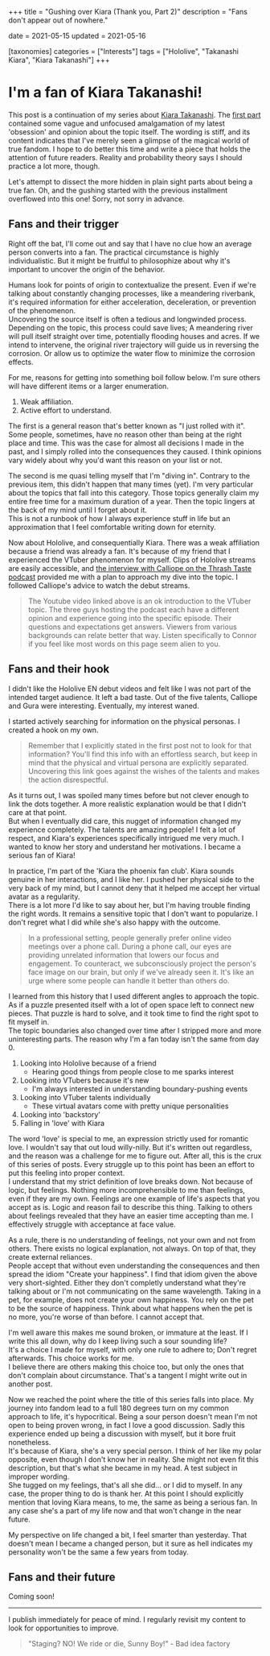 +++
title = "Gushing over Kiara (Thank you, Part 2)"
description = "Fans don't appear out of nowhere."

date = 2021-05-15
updated = 2021-05-16

[taxonomies]
categories = ["Interests"]
tags = ["Hololive", "Takanashi Kiara", "Kiara Takanashi"]
+++

# I'm a fan of Kiara Takanashi!

This post is a continuation of my series about [Kiara Takanashi](https://virtualyoutuber.fandom.com/wiki/Takanashi_Kiara). The [first part](@/2021-05-12-Thank-you-Kiara.md) contained some vague and unfocused amalgamation of my latest 'obsession' and opinion about the topic itself. <!-- more -->
The wording is stiff, and its content indicates that I've merely seen a glimpse of the magical world of true fandom. I hope to do better this time and write a piece that holds the attention of future readers. Reality and probability theory says I should practice a lot more, though.

Let's attempt to dissect the more hidden in plain sight parts about being a true fan. Oh, and the gushing started with the previous installment overflowed into this one! Sorry, not sorry in advance.

## Fans and their trigger

Right off the bat, I'll come out and say that I have no clue how an average person converts into a fan. The practical circumstance is highly individualistic. But it might be fruitful to philosophize about why it's important to uncover the origin of the behavior.

Humans look for points of origin to contextualize the present. Even if we're talking about constantly changing processes, like a meandering riverbank, it's required information for either acceleration, deceleration, or prevention of the phenomenon.  
Uncovering the source itself is often a tedious and longwinded process. Depending on the topic, this process could save lives; A meandering river will pull itself straight over time, potentially flooding houses and acres. If we intend to intervene, the original river trajectory will guide us in reversing the corrosion. Or allow us to optimize the water flow to minimize the corrosion effects.

For me, reasons for getting into something boil follow below. I'm sure others will have different items or a larger enumeration.  
1. Weak affiliation.
1. Active effort to understand.

The first is a general reason that's better known as "I just rolled with it". Some people, sometimes, have no reason other than being at the right place and time. This was the case for almost all decisions I made in the past, and I simply rolled into the consequences they caused. I think opinions vary widely about why you'd want this reason on your list or not.

The second is me quasi telling myself that I'm "diving in". Contrary to the previous item, this didn't happen that many times (yet). I'm very particular about the topics that fall into this category. Those topics generally claim my entire free time for a maximum duration of a year. Then the topic lingers at the back of my mind until I forget about it.  
This is not a runbook of how I always experience stuff in life but an approximation that I feel comfortable writing down for eternity.

Now about Hololive, and consequentially Kiara. There was a weak affiliation because a friend was already a fan. It's because of my friend that I experienced the VTuber phenomenon for myself. Clips of Hololive streams are easily accessible, and [the interview with Calliope on the Thrash Taste podcast](https://youtu.be/tIU0xG-lXkQ) provided me with a plan to approach my dive into the topic. I followed Calliope's advice to watch the debut streams.

> The Youtube video linked above is an ok introduction to the VTuber topic. The three guys hosting the podcast each have a different opinion and experience going into the specific episode. Their questions and expectations get answers. Viewers from various backgrounds can relate better that way. Listen specifically to Connor if you feel like most words on this page seem alien to you.

## Fans and their hook

I didn't like the Hololive EN debut videos and felt like I was not part of the intended target audience. It left a bad taste. Out of the five talents, Calliope and Gura were interesting. Eventually, my interest waned.

I started actively searching for information on the physical personas. I created a hook on my own.

> Remember that I explicitly stated in the first post not to look for that information? You'll find this info with an effortless search, but keep in mind that the physical and virtual persona are explicitly separated. Uncovering this link goes against the wishes of the talents and makes the action disrespectful.

As it turns out, I was spoiled many times before but not clever enough to link the dots together. A more realistic explanation would be that I didn't care at that point.    
But when I eventually did care, this nugget of information changed my experience completely. The talents are amazing people! I felt a lot of respect, and Kiara's experiences specifically intrigued me very much. I wanted to know her story and understand her motivations. I became a serious fan of Kiara!

In practice, I'm part of the 'Kiara the phoenix fan club'. Kiara sounds genuine in her interactions, and I like her. I pushed her physical side to the very back of my mind, but I cannot deny that it helped me accept her virtual avatar as a regularity.  
There is a lot more I'd like to say about her, but I'm having trouble finding the right words. It remains a sensitive topic that I don't want to popularize. I don't regret what I did while she's also happy with the outcome.

> In a professional setting, people generally prefer online video meetings over a phone call. During a phone call, our eyes are providing unrelated information that lowers our focus and engagement. To counteract, we subconsciously project the person's face image on our brain, but only if we've already seen it. It's like an urge where some people can handle it better than others do.

I learned from this history that I used different angles to approach the topic. As if a puzzle presented itself with a lot of open space left to connect new pieces. That puzzle is hard to solve, and it took time to find the right spot to fit myself in.  
The topic boundaries also changed over time after I stripped more and more uninteresting parts. The reason why I'm a fan today isn't the same from day 0.

1. Looking into Hololive because of a friend
    * Hearing good things from people close to me sparks interest
1. Looking into VTubers because it's new
    * I'm always interested in understanding boundary-pushing events
1. Looking into VTuber talents individually
    * These virtual avatars come with pretty unique personalities
1. Looking into 'backstory'
1. Falling in 'love' with Kiara

The word 'love' is special to me, an expression strictly used for romantic love. I wouldn't say that out loud willy-nilly. But it's written out regardless, and the reason was a challenge for me to figure out. After all, this is the crux of this series of posts. Every struggle up to this point has been an effort to put this feeling into proper context.  
I understand that my strict definition of love breaks down. Not because of logic, but feelings. Nothing more incomprehensible to me than feelings, even if they are my own. Feelings are one example of life's aspects that you accept as is. Logic and reason fail to describe this thing. Talking to others about feelings revealed that they have an easier time accepting than me. I effectively struggle with acceptance at face value.

As a rule, there is no understanding of feelings, not your own and not from others. There exists no logical explanation, not always. On top of that, they create external reliances.  
People accept that without even understanding the consequences and then spread the idiom "Create your happiness". I find that idiom given the above very short-sighted. Either they don't completly understand what they're talking about or I'm not communicating on the same wavelength. Taking in a pet, for example, does not create your own happiness. You rely on the pet to be the source of happiness. Think about what happens when the pet is no more, you're worse of than before. I cannot accept that.

I'm well aware this makes me sound broken, or immature at the least. If I write this all down, why do I keep living such a sour sounding life?  
It's a choice I made for myself, with only one rule to adhere to; Don't regret afterwards. This choice works for me.  
I believe there are others making this choice too, but only the ones that don't complain about circumstance. That's a tangent I might write out in another post.

Now we reached the point where the title of this series falls into place. My journey into fandom lead to a full 180 degrees turn on my common approach to life, it's hypocritical. Being a sour person doesn't mean I'm not open to being proven wrong, in fact I love a good discussion. Sadly this experience ended up being a discussion with myself, but it bore fruit nonetheless.  
It's because of Kiara, she's a very special person. I think of her like my polar opposite, even though I don't know her in reality. She might not even fit this description, but that's what she became in my head. A test subject in improper wording.  
She tugged on my feelings, that's all she did... or I did to myself. In any case, the proper thing to do is thank her. At this point I should explicitly mention that loving Kiara means, to me, the same as being a serious fan. In any case she's a part of my life now and that won't change in the near future.

My perspective on life changed a bit, I feel smarter than yesterday. That doesn't mean I became a changed person, but it sure as hell indicates my personality won't be the same a few years from today.

## Fans and their future

Coming soon!

---
I publish immediately for peace of mind. I regularly revisit my content to look for opportunities to improve.

> "Staging? NO! We ride or die, Sunny Boy!" - Bad idea factory